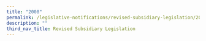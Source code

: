 ```yaml
---
title: "2008"
permalink: /legislative-notifications/revised-subsidiary-legislation/2008/
description: ""
third_nav_title: Revised Subsidiary Legislation
---
```

